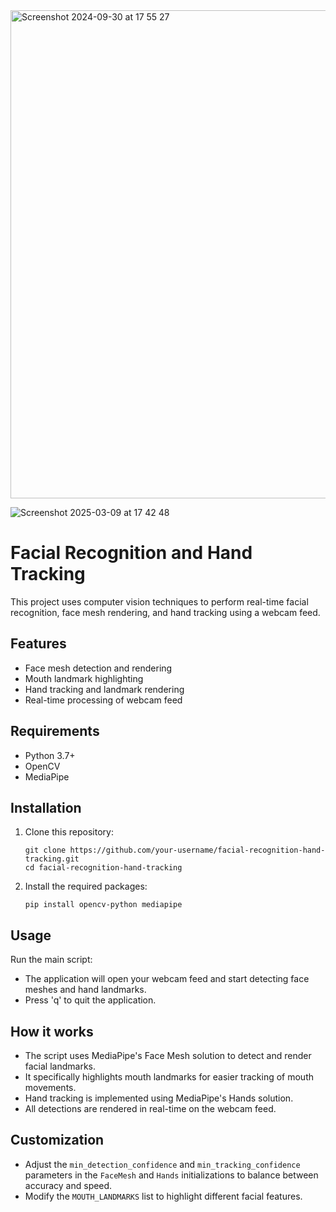 
<img width="781" alt="Screenshot 2024-09-30 at 17 55 27" src="https://github.com/user-attachments/assets/6802b40c-6694-4046-a7f6-c14b2840126a">

![Screenshot 2025-03-09 at 17 42 48](https://github.com/user-attachments/assets/e3bcb6bc-0e81-4c80-ad4e-9424c113f4d5)




# Facial Recognition and Hand Tracking

This project uses computer vision techniques to perform real-time facial recognition, face mesh rendering, and hand tracking using a webcam feed.

## Features

- Face mesh detection and rendering
- Mouth landmark highlighting
- Hand tracking and landmark rendering
- Real-time processing of webcam feed

## Requirements

- Python 3.7+
- OpenCV
- MediaPipe

## Installation

1. Clone this repository:
   ```
   git clone https://github.com/your-username/facial-recognition-hand-tracking.git
   cd facial-recognition-hand-tracking
   ```

2. Install the required packages:
   ```
   pip install opencv-python mediapipe
   ```

## Usage

Run the main script:

- The application will open your webcam feed and start detecting face meshes and hand landmarks.
- Press 'q' to quit the application.

## How it works

- The script uses MediaPipe's Face Mesh solution to detect and render facial landmarks.
- It specifically highlights mouth landmarks for easier tracking of mouth movements.
- Hand tracking is implemented using MediaPipe's Hands solution.
- All detections are rendered in real-time on the webcam feed.

## Customization

- Adjust the `min_detection_confidence` and `min_tracking_confidence` parameters in the `FaceMesh` and `Hands` initializations to balance between accuracy and speed.
- Modify the `MOUTH_LANDMARKS` list to highlight different facial features.
